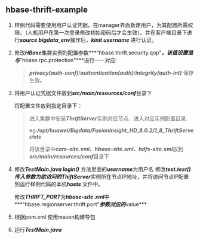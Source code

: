 ## hbase-thrift-example

1. 样例代码需要使用用户认证凭据，在manager界面新建用户，为其配置所需权限。（人机用户在第一次登录修改初始密码后才会生效）。并在客户端目录下进行***source bigdata_env***操作后，***kinit username*** 进行认证。

2. 修改***HBase***集群实例的配置参数***“hbase.thrift.security.qop"***，该值设置值与***"hbase.rpc.protection"***进行一一对应:

   > ***privacy(auth-conf)***/***authentication(auth)***/***integrity(auth-int)*** 保存生效。

3. 将用户认证凭据文件放到***src/main/resources/conf***目录下

   将配置文件放到指定目录下：

   > 进入集群中安装***ThriftServer***实例对应节点，进入对应实例配置目录.
   >
   > eg:***/opt/huawei/Bigdata/FusionInsight_HD_8.0.2/1_8_ThriftServer/etc***
   >
   > 将该目录中***core-site.xml、hbase-site.xml、hdfs-site.xml***放到***src/main/resources/conf***目录下

4. 修改***TestMain.java login()***  方法里面的***username***为用户名
   修改***test.test()***传入参数为欲访问的***ThiftServer***实例所在节点IP地址，并将访问节点IP配置到运行样例代码的本机***hosts*** 文件中。

   修改***THRIFT_PORT***为***hbase-site.xml***中***"hbase.regionserver.thrift.port"***参数对应的***value***

5. 根据pom.xml 使用maven构建导包

6. 运行***TestMain.java*** 



